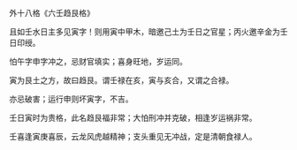 外十八格《六壬趋艮格》

且如壬水日主多见寅字！则用寅中甲木，暗邀己土为壬日之官星；丙火邀辛金为壬日印绶。

怕午字申字冲之，忌财官填实；喜身旺地，岁运同。

寅为艮土之方，故曰趋艮。谓壬禄在亥，寅与亥合，又谓之合禄。

亦忌破害；运行申则坏寅字，不吉。

壬日寅时为贵格，此名趋艮福非常；大怕刑冲并克破，相逢岁运祸非常。

壬喜逢寅庚喜辰，云龙风虎越精神；支头重见无冲战，定是清朝食禄人。

